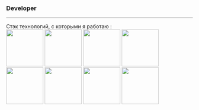 ### Developer
<hr height='1px'/>
Стэк технологий, c которыми я работаю :
<div style=display-flex>
<img src="https://img.shields.io/badge/-F7DF1E?style=for-the-badge&logo=jss&logoColor=black" width=100px/>
<img src="https://img.shields.io/badge/-3178C6?style=for-the-badge&logo=tsnode&logoColor=black" width=100px/>
<img src="https://img.shields.io/badge/-61DAFB?style=for-the-badge&logo=react&logoColor=black" width=100px/>
<img src="https://img.shields.io/badge/-E34F26?style=for-the-badge&logo=html5&logoColor=black" width=100px/>
<img src="https://img.shields.io/badge/-E34F26?style=for-the-badge&logo=csswizardry&logoColor=black" width=100px/>
<img src="https://img.shields.io/badge/-764ABC?style=for-the-badge&logo=redux&logoColor=black" width=100px/>
<img src="https://img.shields.io/badge/-007FFF?style=for-the-badge&logo=mui&logoColor=black" width=100px/>
<img src="https://img.shields.io/badge/-47A248?style=for-the-badge&logo=mongodb&logoColor=black" width=100px/>




  
</div>
